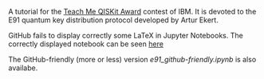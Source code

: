 A tutorial for the [Teach Me QISKit Award](https://qx-awards.mybluemix.net/teachMeQiskitAward) contest of IBM.
It is devoted to the E91 quantum key distribution protocol developed by Artur Ekert.

GitHub fails to display correctly some LaTeX in Jupyter Notebooks. 
The correctly displayed notebook can be seen [here](http://nbviewer.jupyter.org/github/kardashin/QKDprotocols/blob/master/E91_quantum_key_distribution_protocol/e91_quantum_key_distribution_protocol.ipynb)

The GitHub-friendly (more or less) version *e91_github-friendly.ipynb* is also availabe.
